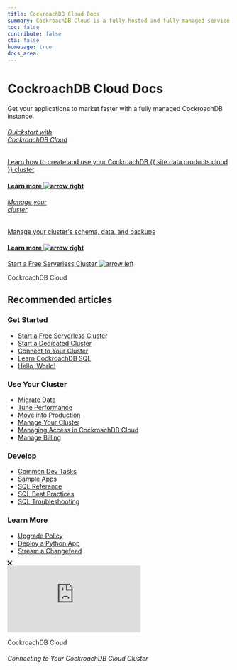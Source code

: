 ```yaml
---
title: CockroachDB Cloud Docs
summary: CockroachDB Cloud is a fully hosted and fully managed service created and owned by Cockroach Labs that makes deploying, scaling, and managing CockroachDB effortless.
toc: false
contribute: false
cta: false
homepage: true
docs_area:
---
```


<div class="home-header mb-xl-5 bg-cover bg-cover__bg-gradient-purple-blue">
  <div class="p-2 p-md-5">
  <h1 class="m-0 text-white">CockroachDB Cloud Docs</h1>
  <p class="mt-0 pb-4 text-white">Get your applications to market faster with a fully managed CockroachDB instance.</p>
    <div class="row d-lg-flex mx-0 pt-lg-5">
      <div class="col-lg-4 mb-3 mb-lg-0 pb-5">
        <div class="card card-link h-100 d-flex ">
        <a href="quickstart.html" class="h-100">
          <div class="card-body p-4 d-flex flex-column h-100 card-header-overlap-text">
            <h6 class="mt-2 mt-0 text-black">Quickstart with<br>CockroachDB Cloud</h6>
            <p class="text-black">Learn how to create and use your CockroachDB {{ site.data.products.cloud }} cluster</p>
            <h4 class="mt-auto mb-0 text-electric-purple font-poppins-sb text-center">Learn more <img class="mt-2 mt-0 ml-2" src="{{ 'images/icon-arrow-right-purple.svg' | relative_url }}" alt="arrow right" /></h4>
          </div>
          </a>
        </div>
      </div>
      <div class="col-lg-4 mb-3 mb-lg-0 pb-5">
        <div class="card card-link h-100 d-flex ">
        <a href="cluster-management.html" class="h-100">
          <div class="card-body p-4 d-flex flex-column h-100 card-header-overlap-text">
            <h6 class="mt-2 mt-0 text-black">Manage your <br>cluster</h6>
            <p class="text-black">Manage your cluster's schema, data, and backups</p>
            <h4 class="mt-auto mb-0 text-electric-purple font-poppins-sb text-center">Learn more <img class="m-0 ml-2" src="{{ 'images/icon-arrow-right-purple.svg' | relative_url }}" alt="arrow right" /></h4>
          </div>
          </a>
        </div>
        </div>
    </div>
  </div>
</div>
  <div class="row pt-5 mt-5 pb-5 mb-5">
    <div class="col-lg-12 text-center">
      <a class="btn btn-redirect mt-3" href="https://cockroachlabs.cloud/signup?referralId=docs_cc_landing">Start a Free Serverless Cluster <img class="m-0" src="{{ 'images/arrow-left.svg' | relative_url }}" alt="arrow left" /></a>
    </div>
  </div>

<div class="container">

  <div class="row">
    <div class="col-12">
      <p class="overline">CockroachDB Cloud</p>
      <h2 class="mt-2">Recommended articles</h2>
    </div>
  </div>

  <div class="row display-flex pb-4">
    <div class="col-6 col-lg-3">
      <h3 class="mt-3">Get Started</h3>
      <div class="landing-column-content">
      <ul>
        <li><a href="{% link cockroachcloud/quickstart.md %}">Start a Free Serverless Cluster</a></li>
        <li><a href="{% link cockroachcloud/create-your-cluster.md %}">Start a Dedicated Cluster</a></li>
        <li><a href="{% link cockroachcloud/connect-to-your-cluster.md %}">Connect to Your Cluster</a></li>
        <li><a href="{% link cockroachcloud/learn-cockroachdb-sql.md %}">Learn CockroachDB SQL</a></li>
        <li><a href="{% link {{site.current_cloud_version}}/build-a-python-app-with-cockroachdb-django.md %}">Hello, World!</a></li>
        </ul>
      </div>
    </div>
    <div class="col-6 col-lg-3">
      <h3 class="mt-3">Use Your Cluster</h3>
      <div class="landing-column-content">
      <ul>
        <li><a href="{% link {{site.current_cloud_version}}/migration-overview.md %}">Migrate Data</a></li>
        <li><a href="{% link {{site.current_cloud_version}}/performance-best-practices-overview.md %}">Tune Performance</a></li>
        <li><a href="{% link cockroachcloud/production-checklist.md %}">Move into Production</a></li>
        <li><a href="{% link cockroachcloud/cluster-management.md %}">Manage Your Cluster</a></li>
        <li><a href="{% link cockroachcloud/managing-access.md %}">Managing Access in CockroachDB Cloud</a></li>
        <li><a href="{% link cockroachcloud/billing-management.md %}">Manage Billing</a></li>
        </ul>
      </div>
    </div>
    <div class="col-6 col-lg-3">
      <h3 class="mt-3">Develop</h3>
      <div class="landing-column-content">
      <ul>
        <li><a href="{% link {{site.current_cloud_version}}/developer-guide-overview.md %}">Common Dev Tasks</a></li>
        <li><a href="{% link {{site.current_cloud_version}}/example-apps.md %}">Sample Apps</a></li>
        <li><a href="{% link {{site.current_cloud_version}}/sql-feature-support.md %}">SQL Reference</a></li>
        <li><a href="{% link {{site.current_cloud_version}}/performance-best-practices-overview.md %}">SQL Best Practices</a></li>
        <li><a href="{% link {{site.current_cloud_version}}/query-behavior-troubleshooting.md %}">SQL Troubleshooting</a></li>
        </ul>
      </div>
    </div>
    <div class="col-6 col-lg-3">
      <h3 class="mt-3">Learn More</h3>
      <div class="landing-column-content">
      <ul>
        <li><a href="{% link cockroachcloud/upgrade-policy.md %}">Upgrade Policy</a></li>
        <li><a href="{% link cockroachcloud/deploy-a-python-to-do-app-with-flask-kubernetes-and-cockroachcloud.md %}">Deploy a Python App</a></li>
        <li><a href="{% link cockroachcloud/stream-changefeed-to-snowflake-aws.md %}">Stream a Changefeed</a></li>
        </ul>
      </div>
    </div>
  </div>

  <div class="row">
    <div class="col-lg-12">
      <div class="card shadow position-relative alert alert-dismissable">
        <a
          class="close close-card position-absolute"
          href="#"
          data-dismiss="alert"
          aria-label="Close"
          ><svg
            width="11"
            height="11"
            viewBox="0 0 11 11"
            fill="none"
            xmlns="http://www.w3.org/2000/svg"
          >
            <path
              fill-rule="evenodd"
              clip-rule="evenodd"
              d="M1.75373 0.387174C1.37633 0.00977659 0.764449 0.00977659 0.387052 0.387174C0.00965453 0.764571 0.00965453 1.37645 0.387052 1.75385L3.73733 5.10413L0.387052 8.4544C0.00965451 8.8318 0.00965451 9.44368 0.387052 9.82108C0.764449 10.1985 1.37633 10.1985 1.75373 9.82108L5.104 6.4708L8.45428 9.82108C8.83168 10.1985 9.44356 10.1985 9.82096 9.82108C10.1984 9.44368 10.1984 8.8318 9.82096 8.4544L6.47068 5.10413L9.82096 1.75385C10.1984 1.37645 10.1984 0.764571 9.82096 0.387174C9.44356 0.00977658 8.83168 0.00977658 8.45428 0.387174L5.104 3.73745L1.75373 0.387174Z"
              fill="black"
            />
          </svg>
        </a>
        <div class="row no-gutters p-3">
          <div class="col-md-6 m-0">
          <div class="embed-responsive embed-responsive-16by9">
            <iframe src="https://www.youtube.com/embed/XJZD1rorEQE" frameborder="0" allow="accelerometer; autoplay; clipboard-write; encrypted-media; gyroscope; picture-in-picture" allowfullscreen></iframe>
            </div>
          </div>
          <div class="col-md-6">
            <div class="card-body p-0 pl-4">
              <p
                class="d-inline-block caption-sm rounded py-1 px-3 bg-purple-transparent font-weight-bold text-purple-300 m-0"
              >
                CockroachDB Cloud
              </p>
              <h6 class="card-title font-weight-bold mt-3">
                Connecting to Your CockroachDB Cloud Cluster
              </h6>
            </div>
          </div>
        </div>
      </div>
    </div>
  </div>

</div>
